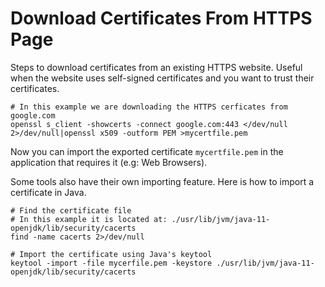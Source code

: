 Download Certificates From HTTPS Page
=====================================
Steps to download certificates from an existing HTTPS website.
Useful when the website uses self-signed certificates and you want to trust their certificates.


```$bash
# In this example we are downloading the HTTPS cerficates from google.com
openssl s_client -showcerts -connect google.com:443 </dev/null 2>/dev/null|openssl x509 -outform PEM >mycertfile.pem
```

Now you can import the exported certificate `mycertfile.pem` in the application that requires it (e.g: Web Browsers).

Some tools also have their own importing feature. Here is how to import a certificate in Java.

```$bash
# Find the certificate file
# In this example it is located at: ./usr/lib/jvm/java-11-openjdk/lib/security/cacerts
find -name cacerts 2>/dev/null

# Import the certificate using Java's keytool
keytool -import -file mycerfile.pem -keystore ./usr/lib/jvm/java-11-openjdk/lib/security/cacerts
```

